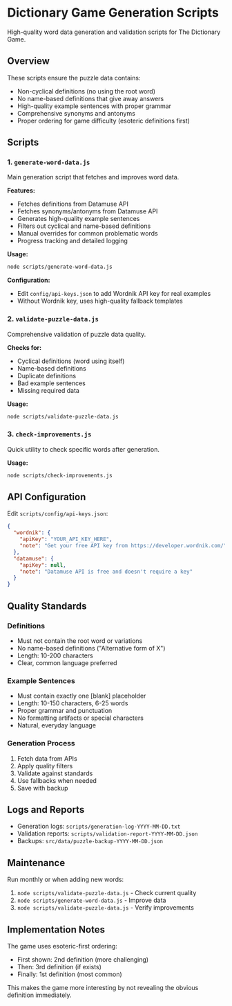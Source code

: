 # Dictionary Game Generation Scripts

High-quality word data generation and validation scripts for The Dictionary Game.

## Overview

These scripts ensure the puzzle data contains:
- Non-cyclical definitions (no using the root word)
- No name-based definitions that give away answers
- High-quality example sentences with proper grammar
- Comprehensive synonyms and antonyms
- Proper ordering for game difficulty (esoteric definitions first)

## Scripts

### 1. `generate-word-data.js`
Main generation script that fetches and improves word data.

**Features:**
- Fetches definitions from Datamuse API
- Fetches synonyms/antonyms from Datamuse API
- Generates high-quality example sentences
- Filters out cyclical and name-based definitions
- Manual overrides for common problematic words
- Progress tracking and detailed logging

**Usage:**
```bash
node scripts/generate-word-data.js
```

**Configuration:**
- Edit `config/api-keys.json` to add Wordnik API key for real examples
- Without Wordnik key, uses high-quality fallback templates

### 2. `validate-puzzle-data.js`
Comprehensive validation of puzzle data quality.

**Checks for:**
- Cyclical definitions (word using itself)
- Name-based definitions
- Duplicate definitions
- Bad example sentences
- Missing required data

**Usage:**
```bash
node scripts/validate-puzzle-data.js
```

### 3. `check-improvements.js`
Quick utility to check specific words after generation.

**Usage:**
```bash
node scripts/check-improvements.js
```

## API Configuration

Edit `scripts/config/api-keys.json`:
```json
{
  "wordnik": {
    "apiKey": "YOUR_API_KEY_HERE",
    "note": "Get your free API key from https://developer.wordnik.com/"
  },
  "datamuse": {
    "apiKey": null,
    "note": "Datamuse API is free and doesn't require a key"
  }
}
```

## Quality Standards

### Definitions
- Must not contain the root word or variations
- No name-based definitions ("Alternative form of X")
- Length: 10-200 characters
- Clear, common language preferred

### Example Sentences
- Must contain exactly one [blank] placeholder
- Length: 10-150 characters, 6-25 words
- Proper grammar and punctuation
- No formatting artifacts or special characters
- Natural, everyday language

### Generation Process
1. Fetch data from APIs
2. Apply quality filters
3. Validate against standards
4. Use fallbacks when needed
5. Save with backup

## Logs and Reports

- Generation logs: `scripts/generation-log-YYYY-MM-DD.txt`
- Validation reports: `scripts/validation-report-YYYY-MM-DD.json`
- Backups: `src/data/puzzle-backup-YYYY-MM-DD.json`

## Maintenance

Run monthly or when adding new words:
1. `node scripts/validate-puzzle-data.js` - Check current quality
2. `node scripts/generate-word-data.js` - Improve data
3. `node scripts/validate-puzzle-data.js` - Verify improvements

## Implementation Notes

The game uses esoteric-first ordering:
- First shown: 2nd definition (more challenging)
- Then: 3rd definition (if exists)
- Finally: 1st definition (most common)

This makes the game more interesting by not revealing the obvious definition immediately.